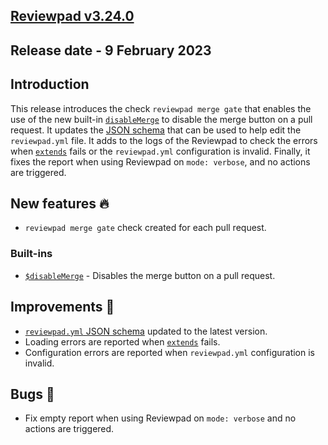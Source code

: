 ## [Reviewpad v3.24.0](/changelog/reviewpad-v3240)

## Release date - 9 February 2023

## Introduction

This release introduces the check `reviewpad merge gate` that enables the use of the new built-in [`disableMerge`](/guides/built-ins#disablemerge) to disable the merge button on a pull request. It updates the [JSON schema](https://github.com/reviewpad/schemas/blob/main/latest/schema.json) that can be used to help edit the `reviewpad.yml` file. It adds to the logs of the Reviewpad to check the errors when [`extends`](/guides/extends) fails or the `reviewpad.yml` configuration is invalid. Finally, it fixes the report when using Reviewpad on `mode: verbose`, and no actions are triggered.

## New features :fire:

- `reviewpad merge gate` check created for each pull request.

### Built-ins

- [`$disableMerge`](/guides/built-ins#disablemerge) - Disables the merge button on a pull request.

## Improvements :rocket:

- [`reviewpad.yml` JSON schema](https://github.com/reviewpad/schemas/blob/main/latest/schema.json) updated to the latest version.
- Loading errors are reported when [`extends`](/guides/extends) fails.
- Configuration errors are reported when `reviewpad.yml` configuration is invalid.

## Bugs :bug:

- Fix empty report when using Reviewpad on `mode: verbose` and no actions are triggered.
